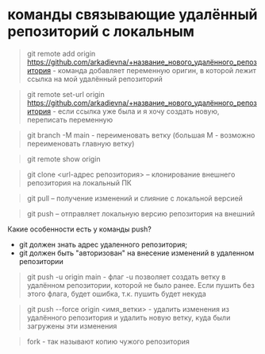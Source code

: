 # команды связывающие удалённый репозиторий с локальным

> git remote add origin https://github.com/arkadievna/+название_нового_удалённого_репозитория - команда добавляет переменную оригин, в которой лежит ссылка на мой удалённый репозиторий

> git remote set-url origin https://github.com/arkadievna/+название_нового_удалённого_репозитория - если ссылка уже была и я хочу создать новую, переписать переменную

> git branch -M main - переименовать ветку (большая М - возможно переименовать главную ветку)
 
> git remote show origin 

> git clone <url-адрес репозитория> – клонирование внешнего репозитория на  локальный ПК

> git pull – получение изменений и слияние с локальной версией

> git push – отправляет локальную версию репозитория на внешний

Какие особенности есть у команды push?
* git должен знать адрес удаленного репозитория; 
* git должен быть "авторизован" на внесение изменений в удаленном репозитории

> git push -u origin main - флаг -u позволяет создать ветку в удалённом репозитории, которой не было ранее. Если пушить без этого флага, будет ошибка, т.к. пушить будет некуда

> git push --force origin <имя_ветки> - удалить изменения из удалённого репозитория и удалить новую ветку, куда были загружены эти изменения

> fork - так называют копию чужого репозитория